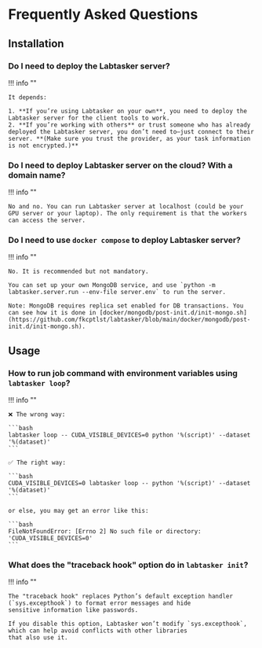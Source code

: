 # Frequently Asked Questions

## Installation

### Do I need to deploy the Labtasker server?

!!! info ""

    It depends:

    1. **If you’re using Labtasker on your own**, you need to deploy the Labtasker server for the client tools to work.
    2. **If you’re working with others** or trust someone who has already deployed the Labtasker server, you don’t need to—just connect to their server. **(Make sure you trust the provider, as your task information is not encrypted.)**

### Do I need to deploy Labtasker server on the cloud? With a domain name?

!!! info ""

    No and no. You can run Labtasker server at localhost (could be your GPU server or your laptop). The only requirement is that the workers can access the server.

### Do I need to use `docker compose` to deploy Labtasker server?

!!! info ""

    No. It is recommended but not mandatory.

    You can set up your own MongoDB service, and use `python -m labtasker.server.run --env-file server.env` to run the server.

    Note: MongoDB requires replica set enabled for DB transactions. You can see how it is done in [docker/mongodb/post-init.d/init-mongo.sh](https://github.com/fkcptlst/labtasker/blob/main/docker/mongodb/post-init.d/init-mongo.sh).


## Usage

### How to run job command with environment variables using `labtasker loop`?

!!! info ""

    ❌ The wrong way:

    ```bash
    labtasker loop -- CUDA_VISIBLE_DEVICES=0 python '%(script)' --dataset '%(dataset)'
    ```

    ✅ The right way:

    ```bash
    CUDA_VISIBLE_DEVICES=0 labtasker loop -- python '%(script)' --dataset '%(dataset)'
    ```

    or else, you may get an error like this:

    ```bash
    FileNotFoundError: [Errno 2] No such file or directory: 'CUDA_VISIBLE_DEVICES=0'
    ```

### What does the "traceback hook" option do in `labtasker init`?

!!! info ""

    The "traceback hook" replaces Python’s default exception handler (`sys.excepthook`) to format error messages and hide
    sensitive information like passwords.

    If you disable this option, Labtasker won’t modify `sys.excepthook`, which can help avoid conflicts with other libraries
    that also use it.
